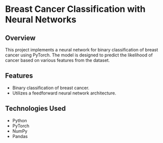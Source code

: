 # Breast Cancer Classification with Neural Networks

## Overview
This project implements a neural network for binary classification of breast cancer using PyTorch. The model is designed to predict the likelihood of cancer based on various features from the dataset.

## Features
- Binary classification of breast cancer.
- Utilizes a feedforward neural network architecture.

## Technologies Used
- Python
- PyTorch
- NumPy
- Pandas
